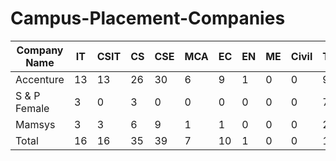 # Campus-Placement-Companies

| Company Name     |    IT    |   CSIT  |   CS     |   CSE   |   MCA    |   EC    |    EN    |   ME    |   Civil  |  Total  |
| --------         | -------- |-------- | -------- |-------- | -------- |-------- | -------- |-------- | -------- |-------- |
| Accenture        |   13     |13       | 26       |   30    | 6        |9        | 1        |0        |0         |98       | 
| S  & P Female    | 3        |0        | 3        |0        |0         |0        |0         |0        |0         |7        | 
| Mamsys           | 3        |3        | 6        |9        | 1        |1        | 0        |0        | 0        |25       | 
| Total            | 16       |16       | 35       |39       | 7        |10       | 1        |0        | 0        |130      | 
